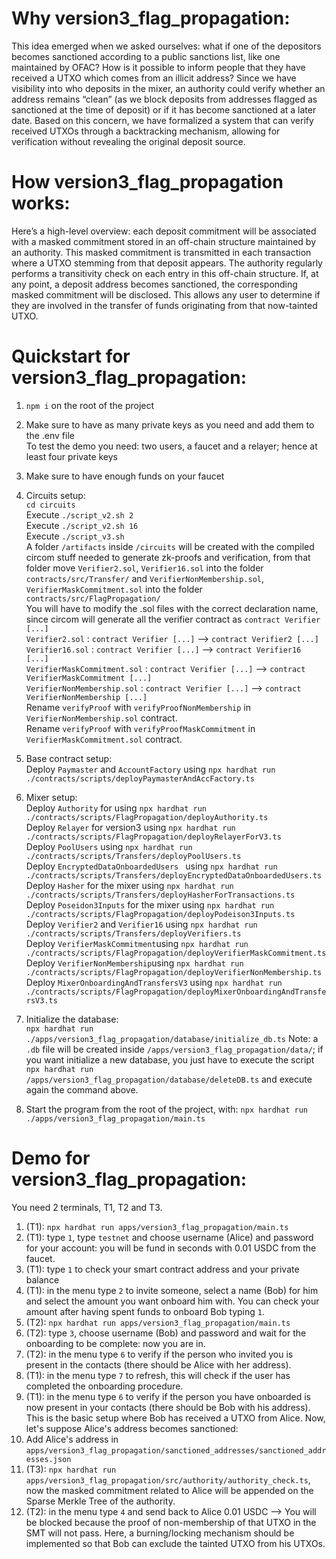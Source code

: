 # Why version3_flag_propagation:
This idea emerged when we asked ourselves: what if one of the depositors becomes sanctioned according to a public sanctions list, like one maintained by OFAC? How is it possible to inform people that they have received a UTXO which comes from an illicit address? Since we have visibility into who deposits in the mixer, an authority could verify whether an address remains “clean” (as we block deposits from addresses flagged as sanctioned at the time of deposit) or if it has become sanctioned at a later date. Based on this concern, we have formalized a system that can verify received UTXOs through a backtracking mechanism, allowing for verification without revealing the original deposit source.

# How version3_flag_propagation works:
Here’s a high-level overview: each deposit commitment will be associated with a masked commitment stored in an off-chain structure maintained by an authority. This masked commitment is transmitted in each transaction where a UTXO stemming from that deposit appears. The authority regularly performs a transitivity check on each entry in this off-chain structure. If, at any point, a deposit address becomes sanctioned, the corresponding masked commitment will be disclosed. This allows any user to determine if they are involved in the transfer of funds originating from that now-tainted UTXO.

# Quickstart for version3_flag_propagation:
1) ```npm i``` on the root of the project
2) Make sure to have as many private keys as you need and add them to the .env file  
To test the demo you need: two users, a faucet and a relayer; hence at least four private keys
3) Make sure to have enough funds on your faucet
4) Circuits setup:  
```cd circuits```  
Execute ```./script_v2.sh 2```  
Execute ```./script_v2.sh 16```   
Execute ```./script_v3.sh```  
A folder ```/artifacts``` inside ```/circuits``` will be created with the compiled circom stuff needed to generate zk-proofs and verification, from that folder move ```Verifier2.sol```, ```Verifier16.sol``` into the folder ```contracts/src/Transfer/```  and ```VerifierNonMembership.sol```, ```VerifierMaskCommitment.sol``` into the folder ```contracts/src/FlagPropagation/```  
You will have to modify the .sol files with the correct declaration name, since circom will generate all the verifier contract as ```contract Verifier [...]```  
```Verifier2.sol``` : ```contract Verifier [...]``` --> ```contract Verifier2 [...]```  
```Verifier16.sol``` : ```contract Verifier [...]``` --> ```contract Verifier16 [...]```  
```VerifierMaskCommitment.sol``` : ```contract Verifier [...]``` --> ```contract VerifierMaskCommitment [...]```  
```VerifierNonMembership.sol``` : ```contract Verifier [...]``` --> ```contract VerifierNonMembership [...]```  
Rename ```verifyProof``` with ```verifyProofNonMembership``` in ```VerifierNonMembership.sol``` contract.  
Rename ```verifyProof``` with ```verifyProofMaskCommitment``` in ```VerifierMaskCommitment.sol``` contract.  
5) Base contract setup:   
Deploy ```Paymaster``` and ```AccountFactory``` using ```npx hardhat run ./contracts/scripts/deployPaymasterAndAccFactory.ts```    
6) Mixer setup:    
Deploy ```Authority``` for using  ```npx hardhat run ./contracts/scripts/FlagPropagation/deployAuthority.ts```  
Deploy ```Relayer``` for version3 using  ```npx hardhat run ./contracts/scripts/FlagPropagation/deployRelayerForV3.ts```  
Deploy ```PoolUsers``` using ```npx hardhat run ./contracts/scripts/Transfers/deployPoolUsers.ts```  
Deploy ```EncryptedDataOnboardedUsers ``` using ```npx hardhat run ./contracts/scripts/Transfers/deployEncryptedDataOnboardedUsers.ts```
Deploy ```Hasher``` for the mixer using ```npx hardhat run ./contracts/scripts/Transfers/deployHasherForTransactions.ts```  
Deploy ```Poseidon3Inputs``` for the mixer using ```npx hardhat run ./contracts/scripts/FlagPropagation/deployPodeison3Inputs.ts```  
Deploy ```Verifier2``` and ```Verifier16``` using ```npx hardhat run ./contracts/scripts/Transfers/deployVerifiers.ts```  
Deploy ```VerifierMaskCommitment```using ```npx hardhat run ./contracts/scripts/FlagPropagation/deployVerifierMaskCommitment.ts``` 
Deploy ```VerifierNonMembership```using ```npx hardhat run ./contracts/scripts/FlagPropagation/deployVerifierNonMembership.ts``` 
Deploy ```MixerOnboardingAndTransfersV3``` using ```npx hardhat run ./contracts/scripts/FlagPropagation/deployMixerOnboardingAndTransfersV3.ts```  

7) Initialize the database:   
```npx hardhat run ./apps/version3_flag_propagation/database/initialize_db.ts``` 
Note: a ```.db``` file will be created inside ```/apps/version3_flag_propagation/data/```;  if you want initialize a new database, you just have to execute the script ```npx hardhat run /apps/version3_flag_propagation/database/deleteDB.ts``` and execute again the command above.
9) Start the program from the root of the project, with:
 ```npx hardhat run ./apps/version3_flag_propagation/main.ts```  

# Demo for version3_flag_propagation:
You need 2 terminals, T1, T2 and T3.
1) (T1): ```npx hardhat run apps/version3_flag_propagation/main.ts```  
2) (T1): type ```1```, type ```testnet``` and choose username (Alice) and password for your account: you will be fund in seconds with 0.01 USDC from the faucet.
3) (T1): type  ```1``` to check your smart contract address and your private balance
4) (T1): in the menu type ```2``` to invite someone, select a name (Bob) for him and select the amount you want onboard him with. You can check your amount after having spent funds to onboard Bob typing  ```1```.
5) (T2): ```npx hardhat run apps/version3_flag_propagation/main.ts``` 
6) (T2): type ```3```, choose username (Bob) and password and wait for the onboarding to be complete: now you are in.
7) (T2): in the menu type ```6``` to verify if the person who invited you is present in the contacts (there should be Alice with her address).
8) (T1): in the menu type ```7``` to refresh, this will check if the user has completed the onboarding procedure. 
9) (T1): in the menu type ```6``` to verify if the person you have onboarded is now present in your contacts (there should be Bob with his address).  
This is the basic setup where Bob has received a UTXO from Alice. Now, let's suppose Alice's address becomes sanctioned:
10) Add Alice's address in ```apps/version3_flag_propagation/sanctioned_addresses/sanctioned_addresses.json```
11) (T3): ```npx hardhat run apps/version3_flag_propagation/src/authority/authority_check.ts```, now the masked commitment related to Alice will be appended on the Sparse Merkle Tree of the authority.
12) (T2): in the menu type ```4``` and send back to Alice 0.01 USDC --> You will be blocked because the proof of non-membership of that UTXO in the SMT will not pass. Here, a burning/locking mechanism should be implemented so that Bob can exclude the tainted UTXO from his UTXOs.
